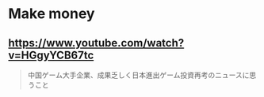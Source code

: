 # Make money

## https://www.youtube.com/watch?v=HGgyYCB67tc

> 中国ゲーム大手企業、成果乏しく日本進出ゲーム投資再考のニュースに思うこと
